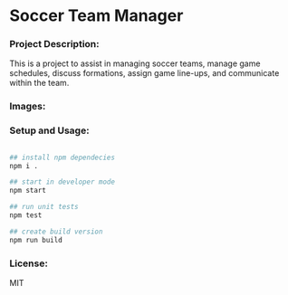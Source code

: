 # Soccer Team Manager

### Project Description:
This is a project to assist in managing soccer teams, manage game schedules,
 discuss formations, assign game line-ups, and communicate within the team.


### Images:



### Setup and Usage:
```bash

## install npm dependecies 
npm i .

## start in developer mode 
npm start

## run unit tests 
npm test

## create build version
npm run build


```



### License:
MIT